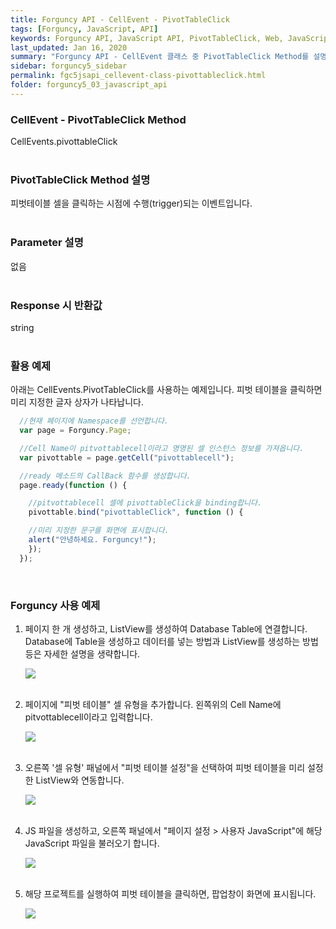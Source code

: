 ```yaml
---
title: Forguncy API - CellEvent - PivotTableClick
tags: [Forguncy, JavaScript, API]
keywords: Forguncy API, JavaScript API, PivotTableClick, Web, JavaScript, API
last_updated: Jan 16, 2020
summary: "Forguncy API - CellEvent 클래스 중 PivotTableClick Method를 설명합니다."
sidebar: forguncy5_sidebar
permalink: fgc5jsapi_cellevent-class-pivottableclick.html
folder: forguncy5_03_javascript_api
---
```


### CellEvent - PivotTableClick Method
CellEvents.pivottableClick
<br /><br />

### PivotTableClick Method 설명
피벗테이블 셀을 클릭하는 시점에 수행(trigger)되는 이벤트입니다.
<br /><br />

### Parameter 설명
없음
<br /><br />

### Response 시 반환값
string
<br /><br />

### 활용 예제
아래는 CellEvents.PivotTableClick를 사용하는 예제입니다. 피벗 테이블을 클릭하면 미리 지정한 글자 상자가 나타납니다.
<br />

~~~javascript
  //현재 페이지에 Namespace를 선언합니다.
  var page = Forguncy.Page;

  //Cell Name이 pitvottablecell이라고 명명된 셀 인스턴스 정보를 가져옵니다.
  var pivottable = page.getCell("pivottablecell");

  //ready 메소드의 CallBack 함수를 생성합니다.
  page.ready(function () {

    //pitvottablecell 셀에 pivottableClick을 binding합니다.
    pivottable.bind("pivottableClick", function () {

    //미리 지정한 문구를 화면에 표시합니다.
    alert("안녕하세요. Forguncy!");
    });
  });
~~~

<br />

### Forguncy 사용 예제

1. 페이지 한 개 생성하고, ListView를 생성하여 Database Table에 연결합니다.<br />
    Database에 Table을 생성하고 데이터를 넣는 방법과 ListView를 생성하는 방법 등은 자세한 설명을 생략합니다.

    ![]({{site.url}}/images/forguncy5/ex-ss_cellevent-pivottableclick01.png)
    <br /><br />

2. 페이지에 "피벗 테이블" 셀 유형을 추가합니다. 왼쪽위의 Cell Name에 pitvottablecell이라고 입력합니다.

    ![]({{site.url}}/images/forguncy5/ex-ss_cellevent-pivottableclick02.png)
    <br /><br />

3. 오른쪽 '셀 유형' 패널에서 "피벗 테이블 설정"을 선택하여 피벗 테이블을 미리 설정한 ListView와 연동합니다.

    ![]({{site.url}}/images/forguncy5/ex-ss_cellevent-pivottableclick03.png)
    <br /><br />

4. JS 파일을 생성하고, 오른쪽 패널에서 "페이지 설정 > 사용자 JavaScript"에 해당 JavaScript 파일을 불러오기 합니다.

    ![]({{site.url}}/images/forguncy5/ex-ss_cellevent-pivottableclick04.png)
    <br /><br />

5. 해당 프로젝트를 실행하여 피벗 테이블을 클릭하면, 팝업창이 화면에 표시됩니다.

    ![]({{site.url}}/images/forguncy5/ex-ss_cellevent-pivottableclick05.gif)

<br /><br />
